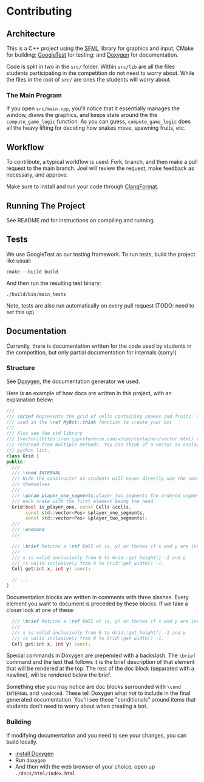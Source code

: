 # Contributing

## Architecture

This is a C++ project using the [SFML](https://www.sfml-dev.org/tutorials/3.0/) library for graphics and input; CMake for building; [GoogleTest](https://github.com/google/googletest) for testing; and [Doxygen](https://doxygen.nl/) for documentation.

Code is split in two in the `src/` folder. Within `src/lib` are all the files students participating in the competition do not need to worry about. While the files in the root of `src/` are ones the students will worry about.

### The Main Program

If you open `src/main.cpp`, you'll notice that it essentially manages the window, draws the graphics, and keeps state around the the `compute_game_logic` function. As you can guess, `compute_game_logic` does all the heavy lifting for deciding how snakes move, spawning fruits, etc.

## Workflow

To contribute, a typical workflow is used: Fork, branch, and then make a pull request to the main branch. Joel will review the request, make feedback as necessary, and approve.

Make sure to install and run your code through [ClangFormat](https://clang.llvm.org/docs/ClangFormat.html).

## Running The Project

See README.md for instructions on compiling and running.

## Tests

We use GoogleTest as our testing framework. To run tests, build the project like usual:
```
cmake --build build
```

And then run the resulting test binary:
```
./build/bin/main_tests
```

Note, tests are also run automatically on every pull request (TODO: need to set this up)

## Documentation
Currently, there is documentation written for the code used by students in the competition, but only partial documentation for internals (sorry!)

### Structure
See [Doxygen](https://doxygen.nl/), the documentation generator we used.

Here is an example of how docs are written in this project, with an explanation below:
```cpp
///
/// \brief Represents the grid of cells containing snakes and fruits. Grid is
/// used in the \ref MyBot::think function to create your bot
///
/// Also see the std library
/// [vector](https://en.cppreference.com/w/cpp/container/vector.html) that is
/// returned from multiple methods. You can think of a vector as analagous to a
/// python list.
class Grid {
public:
  ///
  /// \cond INTERNAL
  /// Hide the constructor as students will never directly use the constructor
  /// themselves
  ///
  /// \param player_one_segments,player_two_segments the ordered segments of
  /// each snake with the first element being the head.
  Grid(bool is_player_one, const Cells &cells,
       const std::vector<Pos> &player_one_segments,
       const std::vector<Pos> &player_two_segments);
  ///
  /// \endcond
  ///

  /// \brief Returns a \ref Cell at (x, y) or throws if x and y are invalid
  ///
  /// x is valid inclusively from 0 to Grid::get_height() -1 and y
  /// is valid inclusively from 0 to Grid::get_width() -1.
  Cell get(int x, int y) const;

  // ...
}
```

Documentation blocks are written in comments with three slashes.
Every element you want to document is preceded by these blocks. If we take a closer look at one of these:
```cpp
  /// \brief Returns a \ref Cell at (x, y) or throws if x and y are invalid
  ///
  /// x is valid inclusively from 0 to Grid::get_height() -1 and y
  /// is valid inclusively from 0 to Grid::get_width() -1.
  Cell get(int x, int y) const;
```

Special commands in Doxygen are prepended with a backslash. The `\brief` command and the text that follows it is the brief description of that element that will be rendered at the top. The rest of the doc block (separated with a newline), will be rendered below the brief.

Something else you may notice are doc blocks surrounded with `\cond INTERNAL` and `\endcond`. These tell Doxygen what *not* to include in the final generated documentation. You'll see these "conditionals" around items that students don't need to worry about when creating a bot.

### Building
If modifying documentation and you need to see your changes, you can build locally.

- [install Doxygen](https://doxygen.nl/manual/install.html)
- Run `doxygen`
- And then with the web browser of your choice, open up `./docs/html/index.html`
